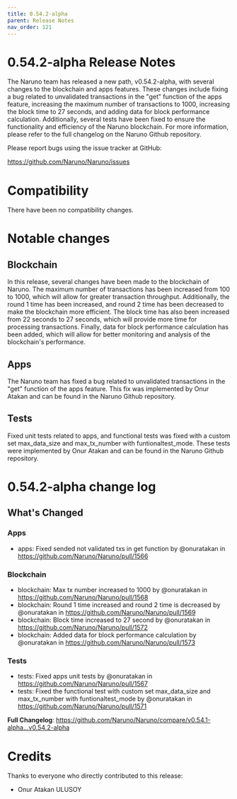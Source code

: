 ```yaml
---
title: 0.54.2-alpha
parent: Release Notes
nav_order: 121
---
```


# 0.54.2-alpha Release Notes

The Naruno team has released a new path, v0.54.2-alpha, with several changes to the blockchain and apps features. These changes include fixing a bug related to unvalidated transactions in the "get" function of the apps feature, increasing the maximum number of transactions to 1000, increasing the block time to 27 seconds, and adding data for block performance calculation. Additionally, several tests have been fixed to ensure the functionality and efficiency of the Naruno blockchain. For more information, please refer to the full changelog on the Naruno Github repository.

Please report bugs using the issue tracker at GitHub:

<https://github.com/Naruno/Naruno/issues>

# Compatibility

There have been no compatibility changes.

# Notable changes

## Blockchain
In this release, several changes have been made to the blockchain of Naruno. The maximum number of transactions has been increased from 100 to 1000, which will allow for greater transaction throughput. Additionally, the round 1 time has been increased, and round 2 time has been decreased to make the blockchain more efficient. The block time has also been increased from 22 seconds to 27 seconds, which will provide more time for processing transactions. Finally, data for block performance calculation has been added, which will allow for better monitoring and analysis of the blockchain's performance.

## Apps
The Naruno team has fixed a bug related to unvalidated transactions in the "get" function of the apps feature. This fix was implemented by Onur Atakan and can be found in the Naruno Github repository.

## Tests
Fixed unit tests related to apps, and functional tests was fixed with a custom set max_data_size and max_tx_number with funtionaltest_mode. These tests were implemented by Onur Atakan and can be found in the Naruno Github repository.


# 0.54.2-alpha change log

<!-- Release notes generated using configuration in .github/release.yml at master -->

## What's Changed
### Apps
* apps: Fixed sended not validated txs in get function by @onuratakan in https://github.com/Naruno/Naruno/pull/1566
### Blockchain
* blockchain: Max tx number increased to 1000 by @onuratakan in https://github.com/Naruno/Naruno/pull/1568
* blockchain: Round 1 time increased and round 2 time is decreased by @onuratakan in https://github.com/Naruno/Naruno/pull/1569
* blockchain: Block time increased to 27 second by @onuratakan in https://github.com/Naruno/Naruno/pull/1572
* blockchain: Added data for block performance calculation by @onuratakan in https://github.com/Naruno/Naruno/pull/1573
### Tests
* tests: Fixed apps unit tests by @onuratakan in https://github.com/Naruno/Naruno/pull/1567
* tests: Fixed the functional test with custom set max_data_size and max_tx_number with funtionaltest_mode by @onuratakan in https://github.com/Naruno/Naruno/pull/1571


**Full Changelog**: https://github.com/Naruno/Naruno/compare/v0.54.1-alpha...v0.54.2-alpha

# Credits

Thanks to everyone who directly contributed to this release:

- Onur Atakan ULUSOY
